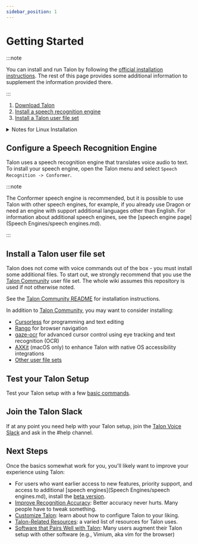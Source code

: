 ```yaml
---
sidebar_position: 1
---
```


# Getting Started

:::note

You can install and run Talon by following the [official installation instructions](https://talonvoice.com/docs/). The rest of this page provides some additional information to supplement the information provided there.

:::

1. [Download Talon](https://talonvoice.com/)
2. [Install a speech recognition engine](#configure-a-speech-recognition-engine)
3. [Install a Talon user file set](#install-a-talon-user-file-set)

<details>
  <summary>Notes for Linux Installation</summary>
  - Talon, like many tools for automation or accessibility, __does not support Wayland__
     - You will have to select an X11 session from your login manager.
  - This is supported by Gnome and Plasma and many others, but some environments like sway are explicitly Wayland-only.
* If you use Gnome, you need to install [AppIndicator and KStatusNotifierItem Support](https://extensions.gnome.org/extension/615/appindicator-support/) in order to be able to see Talon's tray icon - which is the only way of configuring it without speech/code.

</details>

## Configure a Speech Recognition Engine

Talon uses a speech recognition engine that translates voice audio to text. To install your speech engine, open the Talon menu and select `Speech Recognition -> Conformer`.

:::note

The Conformer speech engine is recommended, but it is possible to use Talon with other speech engines, for example, if you already use Dragon or need an engine with support additional languages other than English. For information about additional speech engines, see the [speech engine page](Speech Engines/speech engines.md).

:::

## Install a Talon user file set

Talon does not come with voice commands out of the box - you must install some additional files. To start out, we strongly recommend that you use the [Talon Community](https://github.com/talonhub/community) user file set. The whole wiki assumes this repository is used if not otherwise noted.

See the [Talon Community README](https://github.com/talonhub/community?tab=readme-ov-file#installation) for installation instructions.

In addition to [Talon Community](https://github.com/talonhub/community), you may want to consider installing:

- [Cursorless](https://www.cursorless.org/) for programming and text editing
- [Rango](https://github.com/david-tejada/rango) for browser navigation
- [gaze-ocr](https://github.com/wolfmanstout/talon-gaze-ocr) for advanced cursor control using eye tracking and text recognition (OCR)
- [AXKit](https://github.com/phillco/talon-axkit) (macOS only) to enhance Talon with native OS accessibility integrations
- [Other user file sets](../Integrations/talon_user_file_sets)

## Test your Talon Setup

Test your Talon setup with a few [basic commands](../Basic%20Usage/basic_usage.md).

## Join the Talon Slack

If at any point you need help with your Talon setup, join the [Talon Voice Slack](https://talonvoice.com/chat) and ask in the #help channel.

## Next Steps

Once the basics somewhat work for you, you'll likely want to improve your experience using Talon:

- For users who want earlier access to new features, priority support, and access to additional [speech engines](Speech Engines/speech engines.md), install the [beta version](beta_talon.md).
- [Improve Recognition Accuracy](improving_recognition_accuracy): Better accuracy never hurts. Many people have to tweak something.
- [Customize Talon](../Customization/basic_customization.md): learn about how to configure Talon to your liking.
- [Talon-Related Resources](../Integrations/talon_related_resources): a varied list of resources for Talon uses.
- [Software that Pairs Well with Talon](../Integrations/essential-tools.md): Many users augment their Talon setup with other software (e.g., Vimium, aka vim for the browser)
